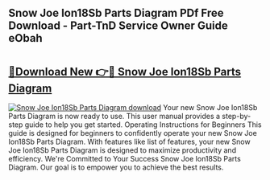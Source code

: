 ## Snow Joe Ion18Sb Parts Diagram PDf Free Download - Part-TnD Service Owner Guide eObah

# <h2><a href="http://dfhst4n.blite.top/?on=Snow+Joe+Ion18Sb+Parts+Diagram">🔗Download New 👉🔴 Snow Joe Ion18Sb Parts Diagram</a></h2>

[![Snow Joe Ion18Sb Parts Diagram download](https://i.imgur.com/lujVjoI.png)](http://dfhst4n.blite.top/?on=Snow+Joe+Ion18Sb+Parts+Diagram)
Your new Snow Joe Ion18Sb Parts Diagram is now ready to use. This user manual provides a step-by-step guide to help you get started. Operating Instructions for Beginners This guide is designed for beginners to confidently operate your new Snow Joe Ion18Sb Parts Diagram. With features like list of features, your new Snow Joe Ion18Sb Parts Diagram is designed to maximize productivity and efficiency. We're Committed to Your Success Snow Joe Ion18Sb Parts Diagram. Our goal is to empower you to achieve the best results.
